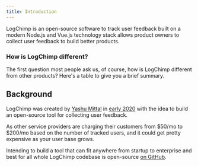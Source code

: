 ```yaml
---
title: Introduction
---
```


LogChimp is an open-source software to track user feedback built on a modern Node.js and Vue.js technology stack allows product owners to collect user feedback to build better products.

### How is LogChimp different?

The first question most people ask us, of course, how is LogChimp different from other products? Here's a table to give you a brief summary.

## Background

LogChimp was created by [Yashu Mittal](https://twitter.com/mittalyashu77) in [early 2020](https://github.com/logchimp/logchimp/commit/fb7190a4aa8e1da9ec977dd1d4c8dfab9d536be4) with the idea to build an open-source tool for collecting user feedback.

As other service providers are charging their customers from $50/mo to $200/mo based on the number of tracked users, and it could get pretty expensive as your user base grows.

Intending to build a tool that can fit anywhere from startup to enterprise and best for all whole LogChimp codebase is open-source [on GitHub](https://github.com/logchimp/logchimp).
